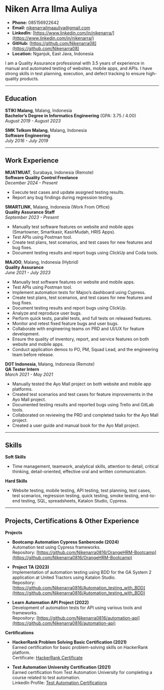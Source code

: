 # Niken Arra Ilma Auliya

- **Phone:** 085156922642  
- **Email:** [nikenarrailmaauliya@gmail.com](mailto:nikenarrailmaauliya@gmail.com)  
- **LinkedIn:** [https://www.linkedin.com/in/nikenarra/](https://www.linkedin.com/in/nikenarra/)  
- **GitHub:** [https://github.com/Nikenarra08](https://github.com/Nikenarra08)  
- **Location:** Nganjuk, East Java, Indonesia  

I am a Quality Assurance professional with 3.5 years of experience in manual and automated testing of websites, mobile apps, and APIs. I have strong skills in test planning, execution, and defect tracking to ensure high-quality products.

---

## Education

**STIKI Malang**, Malang, Indonesia  
**Bachelor’s Degree in Informatics Engineering** (GPA: 3.75 / 4.00)  
*August 2019 - August 2023*

**SMK Telkom Malang**, Malang, Indonesia  
**Software Engineering**  
*July 2016 - July 2019*

---

## Work Experience

**MUATMUAT**, Surabaya, Indonesia (Remote)  
**Software Quality Control Freelance**  
*December 2024 - Present*  
- Execute test cases and update assigned testing results.  
- Report any bug findings during regression testing.

**SMARTLINK**, Malang, Indonesia (Work From Office)  
**Quality Assurance Staff**  
*September 2023 - Present*  
- Manually test software features on website and mobile apps (Smartowner, Smartkasir, KasirMudah, HRIS Apps).  
- Test APIs using Postman tool.  
- Create test plans, test scenarios, and test cases for new features and bug fixes.  
- Document testing results and report bugs using ClickUp and Coda tools.

**MAJOO**, Malang, Indonesia (Hybrid)  
**Quality Assurance**  
*June 2021 - July 2023*  
- Manually test software features on website and mobile apps.  
- Test APIs using Postman tool.  
- Implement automation tests for Majoo’s dashboard using Cypress.  
- Create test plans, test scenarios, and test cases for new features and bug fixes.  
- Document testing results and report bugs using ClickUp.  
- Analyze and reproduce user bugs.  
- Perform quick tests, parallel tests, and full tests on released features.  
- Monitor and retest fixed feature bugs and user bugs.  
- Collaborate with engineering teams on PRD and UI/UX for feature development.  
- Ensure the quality of inventory, report, and service features on both website and mobile apps.  
- Conduct application demos to PO, PM, Squad Lead, and the engineering team before release.

**DOT Indonesia**, Malang, Indonesia (Remote)  
**QA Tester Intern**  
*March 2021 - May 2021*  
- Manually tested the Ayo Mall project on both website and mobile app platforms.  
- Created test scenarios and test cases for feature improvements in the Ayo Mall project.  
- Documented testing results and reported bugs using Trello and GitLab tools.  
- Collaborated on reviewing the PRD and completed tasks for the Ayo Mall project.  
- Created a user guide and manual book for the Ayo Mall project.

---

## Skills

**Soft Skills**  
- Time management, teamwork, analytical skills, attention to detail, critical thinking, detail-oriented, effective oral and written communication.

**Hard Skills**  
- Website testing, mobile testing, API testing, test planning, test cases, test scenarios, regression testing, quick testing, smoke testing, end-to-end testing, SQL, spreadsheets, Katalon Studio, Cypress.

---

## Projects, Certifications & Other Experience

**Projects**  
- **Bootcamp Automation Cypress Sanbercode (2024)**  
  Automation test using Cypress frameworks.  
  Repository: [https://github.com/Nikenarra0816/OrangeHRM-Bootcamp](https://github.com/Nikenarra0816/OrangeHRM-Bootcamp)

- **Project TA (2023)**  
  Implementation of automation testing using BDD for the GA System 2 application at United Tractors using Katalon Studio.  
  Repository: [https://github.com/Nikenarra0816/Automation_testing_with_BDD](https://github.com/Nikenarra0816/Automation_testing_with_BDD)

- **Learn Automation API Project (2022)**  
  Development of automation tests for API using various tools and frameworks.  
  Repository: [https://github.com/Nikenarra0816/automation-api](https://github.com/Nikenarra0816/automation-api)

**Certifications**  
- **HackerRank Problem Solving Basic Certification (2021)**  
  Earned certification for basic problem-solving skills on HackerRank platform.  
  Certificate: [HackerRank Certificate](https://www.hackerrank.com/certificates/78868b8f5729)

- **Test Automation University Certification (2021)**  
  Earned certification from Test Automation University for completing a course related to test automation.  
  LinkedIn Profile: [Test Automation Certifications](https://www.linkedin.com/in/nikenarra/details/certifications/)
